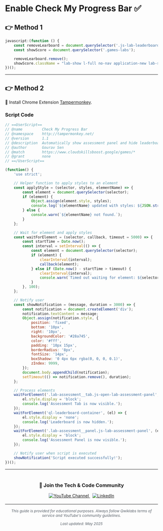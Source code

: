 # Enable Check My Progress Bar ✅

## 👉 Method 1
```javascript
javascript:(function () {
    const removeLearboard = document.querySelector('.js-lab-leaderboard');
    const showScore = document.querySelector('.games-labs');

    removeLearboard.remove();
    showScore.className = "lab-show l-full no-nav application-new lab-show l-full no-nav "
})();
```
---

## 👉 Method 2

🔗 Install Chrome Extension [Tampermonkey](https://chromewebstore.google.com/detail/tampermonkey/dhdgffkkebhmkfjojejmpbldmpobfkfo).

### Script Code
```javascript
// ==UserScript==
// @name         Check My Progress Bar
// @namespace    http://tampermonkey.net/
// @version      1.1
// @description  Automatically show assessment panel and hide leaderboard.
// @author       Gourav Sen
// @match        https://www.cloudskillsboost.google/games/*
// @grant        none
// ==/UserScript==

(function() {
    'use strict';

    // Helper function to apply styles to an element
    const applyStyle = (selector, styles, elementName) => {
        const element = document.querySelector(selector);
        if (element) {
            Object.assign(element.style, styles);
            console.log(`${elementName} updated with styles: ${JSON.stringify(styles)}`);
        } else {
            console.warn(`${elementName} not found.`);
        }
    };

    // Wait for element and apply styles
    const waitForElement = (selector, callback, timeout = 5000) => {
        const startTime = Date.now();
        const interval = setInterval(() => {
            const element = document.querySelector(selector);
            if (element) {
                clearInterval(interval);
                callback(element);
            } else if (Date.now() - startTime > timeout) {
                clearInterval(interval);
                console.warn(`Timed out waiting for element: ${selector}`);
            }
        }, 100);
    };

    // Notify user
    const showNotification = (message, duration = 3000) => {
        const notification = document.createElement('div');
        notification.textContent = message;
        Object.assign(notification.style, {
            position: 'fixed',
            bottom: '10px',
            right: '10px',
            backgroundColor: '#28a745',
            color: '#fff',
            padding: '10px 15px',
            borderRadius: '8px',
            fontSize: '14px',
            boxShadow: '0 4px 6px rgba(0, 0, 0, 0.1)',
            zIndex: 9999,
        });
        document.body.appendChild(notification);
        setTimeout(() => notification.remove(), duration);
    };

    // Process elements
    waitForElement('.lab-assessment__tab.js-open-lab-assessment-panel', (el) => {
        el.style.display = 'block';
        console.log('Assessment Tab is now visible.');
    });
    waitForElement('ql-leaderboard-container', (el) => {
        el.style.display = 'none';
        console.log('Leaderboard is now hidden.');
    });
    waitForElement('.lab-assessment__panel.js-lab-assessment-panel', (el) => {
        el.style.display = 'block';
        console.log('Assessment Panel is now visible.');
    });

    // Notify user when script is executed
    showNotification('Script executed successfully!');
})();
```

---

<div align="center" style="padding: 5px;">
  <h3>📱 Join the Tech & Code Community</h3>
  
  <a href="https://www.youtube.com/@TechCode9?sub_confirmation=1">
    <img src="https://img.shields.io/badge/Subscribe-Tech%20&%20Code-FF0000?style=for-the-badge&logo=youtube&logoColor=white" alt="YouTube Channel">
  </a>
  &nbsp;
  <a href="https://www.linkedin.com/in/prateekrajput08/">
    <img src="https://img.shields.io/badge/LINKEDIN-Prateek%20Rajput-0077B5?style=for-the-badge&logo=linkedin&logoColor=white" alt="LinkedIn">
</a>


</div>

---

<div align="center">
  <p style="font-size: 12px; color: #586069;">
    <em>This guide is provided for educational purposes. Always follow Qwiklabs terms of service and YouTube's community guidelines.</em>
  </p>
  <p style="font-size: 12px; color: #586069;">
    <em>Last updated: May 2025</em>
  </p>
</div>

